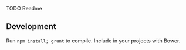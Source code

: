 TODO Readme

## Development

Run `npm install; grunt` to compile.
Include in your projects with Bower.
